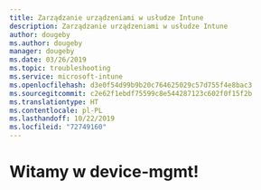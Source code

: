 ```yaml
---
title: Zarządzanie urządzeniami w usłudze Intune
description: Zarządzanie urządzeniami w usłudze Intune
author: dougeby
ms.author: dougeby
manager: dougeby
ms.date: 03/26/2019
ms.topic: troubleshooting
ms.service: microsoft-intune
ms.openlocfilehash: d3e0f54d99b9b20c764625029c57d755f4e8bac3
ms.sourcegitcommit: c2e62f1ebdf75599c8e544287123c602f0f15f2b
ms.translationtype: HT
ms.contentlocale: pl-PL
ms.lasthandoff: 10/22/2019
ms.locfileid: "72749160"
---
```

# <a name="welcome-to-device-mgmt"></a>Witamy w device-mgmt!
